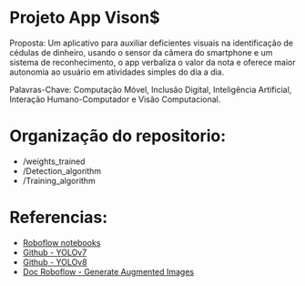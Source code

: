 # Projeto App Vison$

Proposta: Um aplicativo para auxiliar deficientes visuais na identificação de cédulas de dinheiro, usando o sensor da câmera do smartphone e um sistema de reconhecimento, o app verbaliza o valor da nota e oferece maior autonomia ao usuário em atividades simples do dia a dia.

Palavras-Chave: Computação Móvel, Inclusão Digital, Inteligência Artificial, Interação Humano-Computador e Visão Computacional.

# Organização do repositorio:
- /weights_trained
- /Detection_algorithm
- /Training_algorithm


# Referencias:
- [Roboflow notebooks](https://github.com/roboflow/notebooks)
- [Github - YOLOv7](https://github.com/WongKinYiu/yolov7)
- [Github - YOLOv8](https://github.com/ultralytics/ultralytics)
- [Doc Roboflow - Generate Augmented Images](https://docs.roboflow.com/datasets/image-augmentation)
